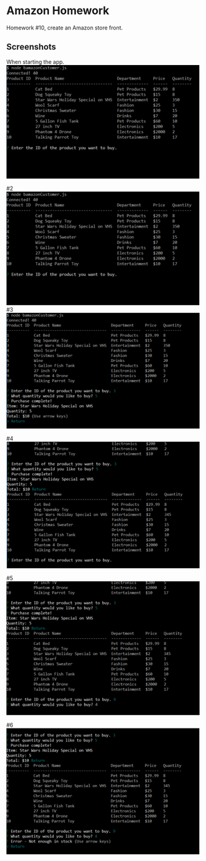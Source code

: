 # Amazon Homework
Homework #10, create an Amazon store front.

## Screenshots

When starting the app.
![alt text](https://github.com/kietosstarik/bamazon_cap/blob/master/%231.PNG)

#2
![alt text](https://github.com/kietosstarik/bamazon_cap/blob/master/%231.PNG)
#3
![alt text](https://github.com/kietosstarik/bamazon_cap/blob/master/%233.PNG)

#4
![alt text](https://github.com/kietosstarik/bamazon_cap/blob/master/%234.PNG)

#5
![alt text](https://github.com/kietosstarik/bamazon_cap/blob/master/%235.PNG)

#6
![alt text](https://github.com/kietosstarik/bamazon_cap/blob/master/%236.PNG)
